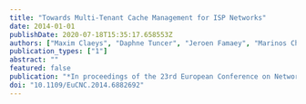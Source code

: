 ```yaml
---
title: "Towards Multi-Tenant Cache Management for ISP Networks"
date: 2014-01-01
publishDate: 2020-07-18T15:35:17.658553Z
authors: ["Maxim Claeys", "Daphne Tuncer", "Jeroen Famaey", "Marinos Charalambides", "Steven Latré", "Filip De Turck", "George Pavlou"]
publication_types: ["1"]
abstract: ""
featured: false
publication: "*In proceedings of the 23rd European Conference on Networks and Communications (EUCNC)*"
doi: "10.1109/EuCNC.2014.6882692"
---
```


